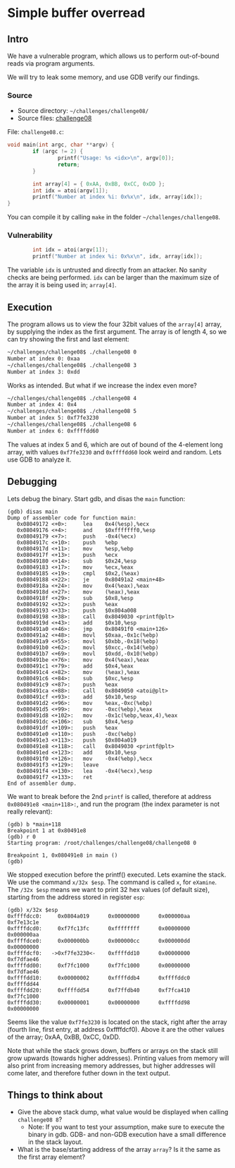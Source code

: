 # Simple buffer overread

## Intro

We have a vulnerable program, which allows us to perform out-of-bound reads via
program arguments.

We will try to leak some memory, and use GDB verify our findings. 


### Source

* Source directory: `~/challenges/challenge08/`
* Source files: [challenge08](https://github.com/dobin/yookiterm-challenges-files/tree/master/challenge08)


File: `challenge08.c`:
```c
void main(int argc, char **argv) {
        if (argc != 2) {
                printf("Usage: %s <idx>\n", argv[0]);
                return;
        }

        int array[4] = { 0xAA, 0xBB, 0xCC, 0xDD };
        int idx = atoi(argv[1]);
        printf("Number at index %i: 0x%x\n", idx, array[idx]);
}
```

You can compile it by calling `make` in the folder `~/challenges/challenge08`. 


### Vulnerability

```c
        int idx = atoi(argv[1]);
        printf("Number at index %i: 0x%x\n", idx, array[idx]);
```

The variable `idx` is untrusted and directly from an attacker. No sanity
checks are being performed. `idx` can be larger than the maximum size
of the array it is being used in; `array[4]`.


## Execution

The program allows us to view the four 32bit values of the `array[4]` array, by supplying
the index as the first argument. The array is of length 4, so we can try showing 
the first and last element:

```sh
~/challenges/challenge08$ ./challenge08 0
Number at index 0: 0xaa
~/challenges/challenge08$ ./challenge08 3
Number at index 3: 0xdd
```

Works as intended. But what if we increase the index even more?
```sh
~/challenges/challenge08$ ./challenge08 4
Number at index 4: 0x4
~/challenges/challenge08$ ./challenge08 5
Number at index 5: 0xf7fe3230
~/challenges/challenge08$ ./challenge08 6
Number at index 6: 0xffffdd60
```

The values at index 5 and 6, which are out of bound of the 4-element long array,
with values `0xf7fe3230` and `0xffffdd60` look weird and random. Lets use GDB to analyze it. 


## Debugging

Lets debug the binary. Start gdb, and disas the `main` function:
```
(gdb) disas main
Dump of assembler code for function main:
   0x08049172 <+0>:     lea    0x4(%esp),%ecx
   0x08049176 <+4>:     and    $0xfffffff0,%esp
   0x08049179 <+7>:     push   -0x4(%ecx)
   0x0804917c <+10>:    push   %ebp
   0x0804917d <+11>:    mov    %esp,%ebp
   0x0804917f <+13>:    push   %ecx
   0x08049180 <+14>:    sub    $0x24,%esp
   0x08049183 <+17>:    mov    %ecx,%eax
   0x08049185 <+19>:    cmpl   $0x2,(%eax)
   0x08049188 <+22>:    je     0x80491a2 <main+48>
   0x0804918a <+24>:    mov    0x4(%eax),%eax
   0x0804918d <+27>:    mov    (%eax),%eax
   0x0804918f <+29>:    sub    $0x8,%esp
   0x08049192 <+32>:    push   %eax
   0x08049193 <+33>:    push   $0x804a008
   0x08049198 <+38>:    call   0x8049030 <printf@plt>
   0x0804919d <+43>:    add    $0x10,%esp
   0x080491a0 <+46>:    jmp    0x80491f0 <main+126>
   0x080491a2 <+48>:    movl   $0xaa,-0x1c(%ebp)
   0x080491a9 <+55>:    movl   $0xbb,-0x18(%ebp)
   0x080491b0 <+62>:    movl   $0xcc,-0x14(%ebp)
   0x080491b7 <+69>:    movl   $0xdd,-0x10(%ebp)
   0x080491be <+76>:    mov    0x4(%eax),%eax
   0x080491c1 <+79>:    add    $0x4,%eax
   0x080491c4 <+82>:    mov    (%eax),%eax
   0x080491c6 <+84>:    sub    $0xc,%esp
   0x080491c9 <+87>:    push   %eax
   0x080491ca <+88>:    call   0x8049050 <atoi@plt>
   0x080491cf <+93>:    add    $0x10,%esp
   0x080491d2 <+96>:    mov    %eax,-0xc(%ebp)
   0x080491d5 <+99>:    mov    -0xc(%ebp),%eax
   0x080491d8 <+102>:   mov    -0x1c(%ebp,%eax,4),%eax
   0x080491dc <+106>:   sub    $0x4,%esp
   0x080491df <+109>:   push   %eax
   0x080491e0 <+110>:   push   -0xc(%ebp)
   0x080491e3 <+113>:   push   $0x804a019
   0x080491e8 <+118>:   call   0x8049030 <printf@plt>
   0x080491ed <+123>:   add    $0x10,%esp
   0x080491f0 <+126>:   mov    -0x4(%ebp),%ecx
   0x080491f3 <+129>:   leave
   0x080491f4 <+130>:   lea    -0x4(%ecx),%esp
   0x080491f7 <+133>:   ret
End of assembler dump.
```

We want to break before the 2nd `printf` is called, therefore at address `0x080491e8 <main+118>:`, and
run the program (the index parameter is not really relevant):

```
(gdb) b *main+118
Breakpoint 1 at 0x80491e8
(gdb) r 0
Starting program: /root/challenges/challenge08/challenge08 0

Breakpoint 1, 0x080491e8 in main ()
(gdb)
```

We stopped execution before the printf() executed. Lets examine the stack.
We use the command `x/32x $esp`. The command is called `x`, for `eXamine`. The
`/32x $esp` means we want to print 32 hex values (of default size), starting from
the address stored in register `esp`:
```
(gdb) x/32x $esp
0xffffdcc0:     0x0804a019      0x00000000      0x000000aa      0xf7e13c1e
0xffffdcd0:     0xf7fc13fc      0xffffffff      0x00000000      0x000000aa
0xffffdce0:     0x000000bb      0x000000cc      0x000000dd      0x00000000
0xffffdcf0:   ->0xf7fe3230<-    0xffffdd10      0x00000000      0xf7dfae46
0xffffdd00:     0xf7fc1000      0xf7fc1000      0x00000000      0xf7dfae46
0xffffdd10:     0x00000002      0xffffddb4      0xffffddc0      0xffffdd44
0xffffdd20:     0xffffdd54      0xf7ffdb40      0xf7fca410      0xf7fc1000
0xffffdd30:     0x00000001      0x00000000      0xffffdd98      0x00000000
```

Seems like the value `0xf7fe3230` is located on the stack, right after the array
(fourth line, first entry, at address 0xffffdcf0). Above it are the other values of the array;
0xAA, 0xBB, 0xCC, 0xDD. 

Note that while the stack grows down, buffers
or arrays on the stack still grow upwards (towards higher addresses).
Printing values from memory will also print from increasing memory addresses, but
higher addresses will come later, and therefore futher down in the text output.


## Things to think about

* Give the above stack dump, what value would be displayed when calling `challenge08 8`?
  * Note: If you want to test your assumption, make sure to execute the binary in gdb. GDB- and non-GDB execution have a small difference in the stack layout.
* What is the base/starting address of the array `array`? Is it the same as the first array element?
